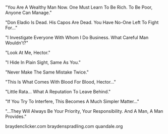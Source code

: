 "You Are A Wealthy Man Now. One Must Learn To Be Rich. To Be Poor, Anyone Can Manage."

"Don Eladio Is Dead. His Capos Are Dead. You Have No-One Left To Fight For..."

"I Investigate Everyone With Whom I Do Business. What Careful Man Wouldn't?"

"Look At Me, Hector."

"I Hide In Plain Sight, Same As You."

"Never Make The Same Mistake Twice."

"This Is What Comes With Blood For Blood, Hector..."

"Little Rata... What A Reputation To Leave Behind."

"If You Try To Interfere, This Becomes A Much Simpler Matter..."

"...They Will Always Be Your Priority, Your Responsibility. And A Man, A Man Provides."

braydenclicker.com
braydenspradling.com
quandale.org

